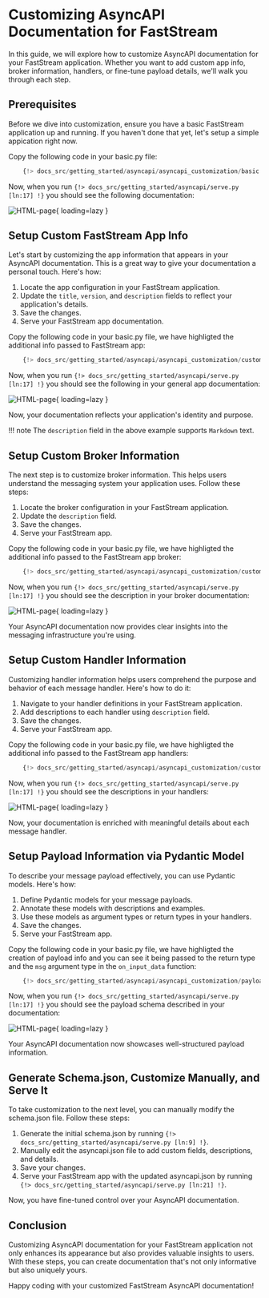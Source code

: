 # Customizing AsyncAPI Documentation for FastStream

In this guide, we will explore how to customize AsyncAPI documentation for your FastStream application. Whether you want to add custom app info, broker information, handlers, or fine-tune payload details, we'll walk you through each step.

## Prerequisites

Before we dive into customization, ensure you have a basic FastStream application up and running. If you haven't done that yet, let's setup a simple appication right now.

Copy the following code in your basic.py file:

```python linenums="1"
    {!> docs_src/getting_started/asyncapi/asyncapi_customization/basic.py !}
```

Now, when you run ```{!> docs_src/getting_started/asyncapi/serve.py [ln:17] !}``` you should see the following documentation:

![HTML-page](../../../assets/img/AsyncAPI-basic-html-short.png){ loading=lazy }

## Setup Custom FastStream App Info

Let's start by customizing the app information that appears in your AsyncAPI documentation. This is a great way to give your documentation a personal touch. Here's how:

1. Locate the app configuration in your FastStream application.
1. Update the `title`, `version`, and `description` fields to reflect your application's details.
1. Save the changes.
1. Serve your FastStream app documentation.

Copy the following code in your basic.py file, we have highligted the additional info passed to FastStream app:

```python linenums="1" hl_lines="6-15"
    {!> docs_src/getting_started/asyncapi/asyncapi_customization/custom_info.py !}
```

Now, when you run ```{!> docs_src/getting_started/asyncapi/serve.py [ln:17] !}``` you should see the following in your general app documentation:

![HTML-page](../../../assets/img/AsyncAPI-custom-info.png){ loading=lazy }

Now, your documentation reflects your application's identity and purpose.

!!! note
    The ```description``` field in the above example supports ```Markdown``` text.

## Setup Custom Broker Information

The next step is to customize broker information. This helps users understand the messaging system your application uses. Follow these steps:

1. Locate the broker configuration in your FastStream application.
1. Update the `description` field.
1. Save the changes.
1. Serve your FastStream app.

Copy the following code in your basic.py file, we have highligted the additional info passed to the FastStream app broker:

```python linenums="1" hl_lines="5"
    {!> docs_src/getting_started/asyncapi/asyncapi_customization/custom_broker.py !}
```

Now, when you run ```{!> docs_src/getting_started/asyncapi/serve.py [ln:17] !}``` you should see the description in your broker documentation:

![HTML-page](../../../assets/img/AsyncAPI-custom-broker.png){ loading=lazy }

Your AsyncAPI documentation now provides clear insights into the messaging infrastructure you're using.

## Setup Custom Handler Information

Customizing handler information helps users comprehend the purpose and behavior of each message handler. Here's how to do it:

1. Navigate to your handler definitions in your FastStream application.
1. Add descriptions to each handler using `description` field.
1. Save the changes.
1. Serve your FastStream app.

Copy the following code in your basic.py file, we have highligted the additional info passed to the FastStream app handlers:

```python linenums="1" hl_lines="7-8"
    {!> docs_src/getting_started/asyncapi/asyncapi_customization/custom_handler.py !}
```

Now, when you run ```{!> docs_src/getting_started/asyncapi/serve.py [ln:17] !}``` you should see the descriptions in your handlers:

![HTML-page](../../../assets/img/AsyncAPI-custom-handler.png){ loading=lazy }

Now, your documentation is enriched with meaningful details about each message handler.

## Setup Payload Information via Pydantic Model

To describe your message payload effectively, you can use Pydantic models. Here's how:

1. Define Pydantic models for your message payloads.
1. Annotate these models with descriptions and examples.
1. Use these models as argument types or return types in your handlers.
1. Save the changes.
1. Serve your FastStream app.

Copy the following code in your basic.py file, we have highligted the creation of payload info and you can see it being passed to the return type and the `msg` argument type in the `on_input_data` function:

```python linenums="1" hl_lines="5"
    {!> docs_src/getting_started/asyncapi/asyncapi_customization/payload_info.py !}
```

Now, when you run ```{!> docs_src/getting_started/asyncapi/serve.py [ln:17] !}``` you should see the payload schema described in your documentation:

![HTML-page](../../../assets/img/AsyncAPI-payload-info.png){ loading=lazy }

Your AsyncAPI documentation now showcases well-structured payload information.

## Generate Schema.json, Customize Manually, and Serve It

To take customization to the next level, you can manually modify the schema.json file. Follow these steps:

1. Generate the initial schema.json by running ```{!> docs_src/getting_started/asyncapi/serve.py [ln:9] !}```.
1. Manually edit the asyncapi.json file to add custom fields, descriptions, and details.
1. Save your changes.
1. Serve your FastStream app with the updated asyncapi.json by running ```{!> docs_src/getting_started/asyncapi/serve.py [ln:21] !}```.

Now, you have fine-tuned control over your AsyncAPI documentation.

## Conclusion

Customizing AsyncAPI documentation for your FastStream application not only enhances its appearance but also provides valuable insights to users. With these steps, you can create documentation that's not only informative but also uniquely yours.

Happy coding with your customized FastStream AsyncAPI documentation!
